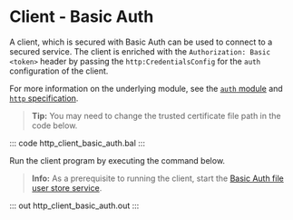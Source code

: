 # Client - Basic Auth

A client, which is secured with Basic Auth can be used to connect to a secured service. The client is enriched with the `Authorization: Basic <token>` header by passing the `http:CredentialsConfig` for the `auth` configuration of the client.

For more information on the underlying module, see the [`auth` module](https://lib.ballerina.io/ballerina/auth/latest/) 
and [`http` specification](https://ballerina.io/spec/http/#9115-client---basic-auth).

>**Tip:** You may need to change the trusted certificate file path in the code below.

::: code http_client_basic_auth.bal :::

Run the client program by executing the command below.

>**Info:** As a prerequisite to running the client, start the [Basic Auth file user store service](/learn/by-example/http-service-basic-auth-file-user-store).

::: out http_client_basic_auth.out :::
